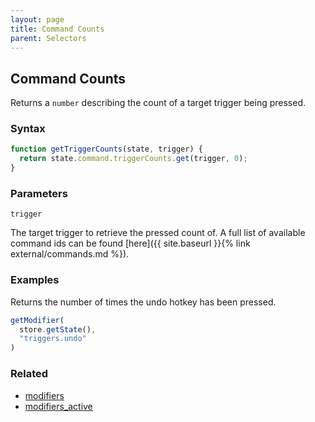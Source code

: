 ```yaml
---
layout: page
title: Command Counts
parent: Selectors
---
```


## Command Counts

Returns a `number` describing the count of a target trigger being pressed.

### Syntax

```js
function getTriggerCounts(state, trigger) {
  return state.command.triggerCounts.get(trigger, 0);
}
```

### Parameters

`trigger`

The target trigger to retrieve the pressed count of. A full list of available command ids can be found [here]({{ site.baseurl }}{% link external/commands.md %}).

### Examples

Returns the number of times the undo hotkey has been pressed.

```js
getModifier(
  store.getState(),
  "triggers.undo"
)
```

### Related

- [modifiers](./modifiers.md)
- [modifiers_active](./modifiers_active.md)
